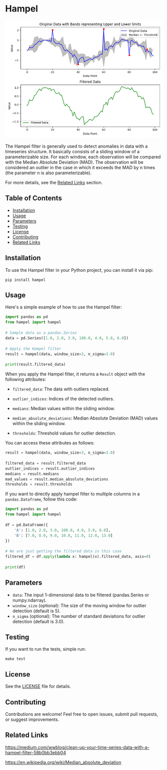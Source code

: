 # Hampel

![usage_visualization.png](img%2Fusage_visualization.png)


The Hampel filter is generally used to detect anomalies in data with a timeseries structure.
It basically consists of a sliding window of a parameterizable size. 
For each window, each observation will be compared with the Median Absolute Deviation (MAD).
The observation will be considered an outlier in the case in which it exceeds the MAD by n times (the parameter n is also parameterizable).

For more details, see the [Related Links](#related-links) section.

## Table of Contents
- [Installation](#installation)
- [Usage](#usage)
- [Parameters](#parameters)
- [Testing](#testing)
- [License](#license)
- [Contributing](#contributing)
- [Related Links](#related-links)


## Installation

To use the Hampel filter in your Python project, you can install it via pip:

```
pip install hampel
```


## Usage

Here's a simple example of how to use the Hampel filter:

```python
import pandas as pd
from hampel import hampel

# Sample data as a pandas.Series
data = pd.Series([1.0, 2.0, 3.0, 100.0, 4.0, 5.0, 6.0])

# Apply the Hampel filter
result = hampel(data, window_size=3, n_sigma=3.0)

print(result.filtered_data)
```

When you apply the Hampel filter, it returns a `Result` object with the following attributes:


- `filtered_data`: The data with outliers replaced.


- `outlier_indices`: Indices of the detected outliers.


- `medians`: Median values within the sliding window.


- `median_absolute_deviations`: Median Absolute Deviation (MAD) values within the sliding window.


- `thresholds`: Threshold values for outlier detection.


You can access these attributes as follows:

```python
result = hampel(data, window_size=3, n_sigma=3.0)

filtered_data = result.filtered_data
outlier_indices = result.outlier_indices
medians = result.medians
mad_values = result.median_absolute_deviations
thresholds = result.thresholds
```

If you want to directly apply hampel filter to multiple columns in a  `pandas.Dataframe`,
follow this code:

```python
import pandas as pd
from hampel import hampel

df = pd.DataFrame({
    'A': [1.0, 2.0, 3.0, 100.0, 4.0, 5.0, 6.0],
    'B': [7.0, 8.0, 9.0, 10.0, 11.0, 12.0, 13.0]
})

# We are just getting the filtered data in this case
filtered_df = df.apply(lambda x: hampel(x).filtered_data, axis=0)

print(df)
```

## Parameters

* `data`: The input 1-dimensional data to be filtered (pandas.Series or numpy.ndarray).
* `window_size` (optional): The size of the moving window for outlier detection (default is 5).
* `n_sigma` (optional): The number of standard deviations for outlier detection (default is 3.0).

## Testing

If you want to run the tests, simple run:

```
make test
```

## License

See the [LICENSE](LICENSE) file for details.

## Contributing

Contributions are welcome! Feel free to open issues, submit pull requests, or suggest improvements.

## Related Links

https://medium.com/wwblog/clean-up-your-time-series-data-with-a-hampel-filter-58b0bb3ebb04

https://en.wikipedia.org/wiki/Median_absolute_deviation
